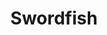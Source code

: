---
layout: place
title: "Swordfish"
permalink: /illinois/batavia/swordfish.html
stateAbbr: IL
stateName: Illinois
cityName: Batavia
seo:
  name: "Swordfish"
  type: Restaurant
  links: http://swordfishsushi.com/
description: "Modern, loungelike Japanese spot with creative & classic sushi, bento boxes & small & large plates. Swordfish serves delicious sushi in Batavia, Illinois. Try fresh Japanese dishes for a great dining experience. Available for takeout, delivery, lunch, and dinner."
place_id: ChIJP6kHJSPjDogR40oC0-70xE4
photos:
  - name: >-
      places/ChIJP6kHJSPjDogR40oC0-70xE4/photos/AeeoHcL3VpRImXkPaEVPD13cu_DuzuHdMoOKQ2RqJZBL1oCwUut4ZsfFd1MdfKczYO-L7qqo7tGqH-eQkJIX6qs72iHJq_PI_3a3cu23Luge_Qc38EgGq37kH0Z_rCAnIey8q3WKesW8pk3pN_NoG7mZ1HG50VsPaZuyRvWpCUrq1J23feSVVS0H5nWmMovI4udqeD7kJBN1OaiISSowFFkrGM681VEsv5A2XKoJFzHkSjs5dmt_uBSFb2SpM_IwiAV2k7SEFXWGL2heh06aMkB5cpV_OI69EFKrJET1Gyjr_LPA-A
    widthPx: 1242
    heightPx: 699
    authorAttributions:
      - displayName: Swordfish
        uri: https://maps.google.com/maps/contrib/107923380293616693579
        photoUri: >-
          https://lh3.googleusercontent.com/a-/ALV-UjXuNk2e2ADbhQSiFxeFAy5jOAylhY81KpgKXoST9CBmsT69w1p7=s100-p-k-no-mo
    flagContentUri: >-
      https://www.google.com/local/imagery/report/?cb_client=maps_api_places.places_api&image_key=!1e10!2sAF1QipMdQguIjSSxQgxYd3i5aLsmwHcSqMYQRAgN7mEP&hl=en-US
    googleMapsUri: >-
      https://www.google.com/maps/place//data=!3m4!1e2!3m2!1sAF1QipMdQguIjSSxQgxYd3i5aLsmwHcSqMYQRAgN7mEP!2e10!4m2!3m1!1s0x880ee3232507a93f:0x4ec4f4eed3024ae3
  - name: >-
      places/ChIJP6kHJSPjDogR40oC0-70xE4/photos/AeeoHcITkuqD2tZt22IFUOZk9sLYsMVFwT-BdXL9zxskhnSnQJeVnsvOtU4AjdrKowT2jOSSN6EGz5N9B5YuN_MZU0ZeaOCKc7cMUu7zynteLqsMxzgZjBG4fV7cPPWCoM0e4QcR9g_CQelCBdm1GT57OfCGatBm547D9vAITX8bG6MLLHDdpYjKjBhkkHmXm8bdsX6psE5_F1H56vKRLTOqNxYsq1C3Qfvy169325iyQ7pbHAW4-im0DuEnFtcfP5xk5IlXzL_xTd62p-ZM9dXG-N6NCFFgI_eQne3ChSShTBqRDg
    widthPx: 4032
    heightPx: 2975
    authorAttributions:
      - displayName: Swordfish
        uri: https://maps.google.com/maps/contrib/107923380293616693579
        photoUri: >-
          https://lh3.googleusercontent.com/a-/ALV-UjXuNk2e2ADbhQSiFxeFAy5jOAylhY81KpgKXoST9CBmsT69w1p7=s100-p-k-no-mo
    flagContentUri: >-
      https://www.google.com/local/imagery/report/?cb_client=maps_api_places.places_api&image_key=!1e10!2sAF1QipMxXnQIEljqSwdihpIdHQQYfOZlWveqF0t3qjTH&hl=en-US
    googleMapsUri: >-
      https://www.google.com/maps/place//data=!3m4!1e2!3m2!1sAF1QipMxXnQIEljqSwdihpIdHQQYfOZlWveqF0t3qjTH!2e10!4m2!3m1!1s0x880ee3232507a93f:0x4ec4f4eed3024ae3
  - name: >-
      places/ChIJP6kHJSPjDogR40oC0-70xE4/photos/AeeoHcLKnqe9di82tIUrORmFS_VLTc8wDY2QeA_Q4GqHXBQxQjeXK_PyqMRAcZpbDUqajrNZQCDHVxn1qlIo2d3A6OZyiT_PFpb3II99x8s1r0EAmPCWuVkijIlLMg8_gX1bszP5UpL3KIHV_Tu5EHl7LxSaYlmw6bzs3VhYNAaoS9_Pz8lE9QWagDsGCPN8SZFHJx1mFgNlT-3u1zjvqDbjMR2BvJj3YXV293I8Zc6UzC4GDtneY2AiZKuZuE7OmsnhYtRjD65ZXrXsUKKHBJJkTnkFCtgRn7dM0MPL8sdLa0pSJ0z-lpT75xmHK5NEJqHnAUSoT3i9IXcchtDXMJOtVEr4I_XW5UCVUQgukegHxM7hI49EvHzK4_3txXuFZpR8m5i7lTc_ruS4992Nwr7WENVJPo-yQRSeitl4ZX_YhflBq3w
    widthPx: 3024
    heightPx: 4032
    authorAttributions:
      - displayName: Estefania D
        uri: https://maps.google.com/maps/contrib/115710691615919653394
        photoUri: >-
          https://lh3.googleusercontent.com/a-/ALV-UjVIHhblMpIznkud3gXpbot735EuBjID82DB8lQZ6aUId1OecGhI=s100-p-k-no-mo
    flagContentUri: >-
      https://www.google.com/local/imagery/report/?cb_client=maps_api_places.places_api&image_key=!1e10!2sCIHM0ogKEICAgICzkpmP-wE&hl=en-US
    googleMapsUri: >-
      https://www.google.com/maps/place//data=!3m4!1e2!3m2!1sCIHM0ogKEICAgICzkpmP-wE!2e10!4m2!3m1!1s0x880ee3232507a93f:0x4ec4f4eed3024ae3
  - name: >-
      places/ChIJP6kHJSPjDogR40oC0-70xE4/photos/AeeoHcJlAlQjL0oydCQok-aT6WMVUwTtpkRcyrizHN6IoAemRewbjTiWqUzL1OqF5Rg3U-n7e7AauxhbbymrlqzneXe44arjX2TBnlnQUI7RK4N1ZMjZTjeKqvYCqC5aMs0QmE8JlUp0iJ3IfQYDDbVhX_F72GK7rdhls74RerEWcYguaWnqlRG5nzIsNkA0kkyFnW--ldSbd7YaPyR4xDEr6DkE2iiTipU5aDr2WkQEbtQW2uT9E-wh_N7m9iYiUexPz6g3sDRCf1j4unHgETLNyaEf93UTQNQV5kYO2__F6sKq7Q5chhJvdIm9KvOsn5zCxy9fbrXvUSkIx64PY0xvGah5Tvly35cTwWbMruLrrhBzMI--zLWTl_x3yerOxn8gMVhDjbn2xK2RdW9YEXujzs1IDKr3Cg0BAEoese1LHLplqA
    widthPx: 3000
    heightPx: 4000
    authorAttributions:
      - displayName: Kaitlyn Gabric
        uri: https://maps.google.com/maps/contrib/114137233979548319299
        photoUri: >-
          https://lh3.googleusercontent.com/a-/ALV-UjX0Qw-IsiedLQ1MBDyL8dVLjKRct_DFrfSez8nFLdNebKCrD6lL6Q=s100-p-k-no-mo
    flagContentUri: >-
      https://www.google.com/local/imagery/report/?cb_client=maps_api_places.places_api&image_key=!1e10!2sCIHM0ogKEICAgIDb3pbSUw&hl=en-US
    googleMapsUri: >-
      https://www.google.com/maps/place//data=!3m4!1e2!3m2!1sCIHM0ogKEICAgIDb3pbSUw!2e10!4m2!3m1!1s0x880ee3232507a93f:0x4ec4f4eed3024ae3
  - name: >-
      places/ChIJP6kHJSPjDogR40oC0-70xE4/photos/AeeoHcJdylLH5nLczCP5oHFgDfjVv6hG5fmvMKsdOM-fa-iC0wh-szpJFNuvWilIdxn1gOdbxS_NVal4o24b4TNA_SZOUPZi2M4LJh8KQGoCSbqvR6z2FOFcTE9lypfvM0RicctChUQ16F_ubLWxpXVy3yYdHgmTKm-E49vjuCBJcHy0x9c-243IrRDNJXb33ASEwtZDvwmhrjP8IOkTE0hFLq2YrSeddPInOmHZ9pT59GcNP1dncRWBBXxLfIs6B_dX9wtJPx3q3Dqxqukymhh2lmqGAP5WlY50m_0HLntM7u9394Jt7pm0HSf6aNtGKPH5pgDLT6yUGIKT0EhyTBB_QBK2U4rryvQ5Nlm2K6kghqArvxeVSKl3qMmMh7H0H6T2NiEF0oWmlvuW7BTmx-q6Td1GgUVo6hag6qQiFoLEQ-P7L7Ed
    widthPx: 4800
    heightPx: 3200
    authorAttributions:
      - displayName: Alyssa Graveline
        uri: https://maps.google.com/maps/contrib/105154852049971219347
        photoUri: >-
          https://lh3.googleusercontent.com/a-/ALV-UjXh1q-1pFl4687efPr8Vdpm8eVOYboizE6wDJZqZpEj3FPg-Alm=s100-p-k-no-mo
    flagContentUri: >-
      https://www.google.com/local/imagery/report/?cb_client=maps_api_places.places_api&image_key=!1e10!2sCIHM0ogKEICAgIC9tMay5AE&hl=en-US
    googleMapsUri: >-
      https://www.google.com/maps/place//data=!3m4!1e2!3m2!1sCIHM0ogKEICAgIC9tMay5AE!2e10!4m2!3m1!1s0x880ee3232507a93f:0x4ec4f4eed3024ae3
  - name: >-
      places/ChIJP6kHJSPjDogR40oC0-70xE4/photos/AeeoHcKhoYmYjsAkai7wy7DOBtWxG4I12qWJcB3ZbqcuPIVccITe5R6-E84vNDHEGWAbgfU8PjS7Fts_o6iy0wWSOFJAOhwio6AhVJX_aeSsG7ghT9GxnO9DEMDKthmTqzunmIuWwMWp9Y6Ve0MWZJ8zchvpmu5mSrt_H9pJY-64nKM0ohFYIVJrArsY8W9F7HkGmbWXl9y-nC7dU5x6oVvorM5uHhPIa5q9wbgQIDS_AdZ1rBzbGcYHqUBNC7sMuNKO7IXaJlZuX1wkelU4mQ35pMAHFrGyulikTqX233iX6F3Lpw
    widthPx: 3024
    heightPx: 4032
    authorAttributions:
      - displayName: Swordfish
        uri: https://maps.google.com/maps/contrib/107923380293616693579
        photoUri: >-
          https://lh3.googleusercontent.com/a-/ALV-UjXuNk2e2ADbhQSiFxeFAy5jOAylhY81KpgKXoST9CBmsT69w1p7=s100-p-k-no-mo
    flagContentUri: >-
      https://www.google.com/local/imagery/report/?cb_client=maps_api_places.places_api&image_key=!1e10!2sAF1QipMLGAJCN6BgxQ-oe2rT1Qg8LSLtF_cIk26h8RAY&hl=en-US
    googleMapsUri: >-
      https://www.google.com/maps/place//data=!3m4!1e2!3m2!1sAF1QipMLGAJCN6BgxQ-oe2rT1Qg8LSLtF_cIk26h8RAY!2e10!4m2!3m1!1s0x880ee3232507a93f:0x4ec4f4eed3024ae3
  - name: >-
      places/ChIJP6kHJSPjDogR40oC0-70xE4/photos/AeeoHcLuhhcZPYz0-SChTL0lQyNjJi7u-880OiKbhkel7Eu7XcPRTyGwjog-SiENkL0wRqSIlij4UXn9cjQ0bJdUwrtNa3jAOLqhjjzfz_XZxGZqMst1gsKwOzHi8LXzPLx9wAnZiFaA85b4crByeO4FBYEIEhr8OunoiiEMWhLeTl2AM_Sz8IuaZBgXn2QUM8hKFgH9CvzmwgqEuQlNovgslqimLsgM3bJzVQ5Wpne8Re9aeQhiIJ_fqPvjVC03WUxGYkHCBba8TaqvM1S4XfNawqXC4-aFcdF1-8DxXTvTrseiAw
    widthPx: 3870
    heightPx: 2905
    authorAttributions:
      - displayName: Swordfish
        uri: https://maps.google.com/maps/contrib/107923380293616693579
        photoUri: >-
          https://lh3.googleusercontent.com/a-/ALV-UjXuNk2e2ADbhQSiFxeFAy5jOAylhY81KpgKXoST9CBmsT69w1p7=s100-p-k-no-mo
    flagContentUri: >-
      https://www.google.com/local/imagery/report/?cb_client=maps_api_places.places_api&image_key=!1e10!2sAF1QipPpoo8F2tCq8jfT8r5-uSUn4GJ62fZeAna-NszX&hl=en-US
    googleMapsUri: >-
      https://www.google.com/maps/place//data=!3m4!1e2!3m2!1sAF1QipPpoo8F2tCq8jfT8r5-uSUn4GJ62fZeAna-NszX!2e10!4m2!3m1!1s0x880ee3232507a93f:0x4ec4f4eed3024ae3
  - name: >-
      places/ChIJP6kHJSPjDogR40oC0-70xE4/photos/AeeoHcL-AL1YOIjORG1HvUt-1oWS_jvkkjlz77g5r_f-9FwlHsAdaK3AuFMttOCWYydJ6lorLKyAAFIRwbD8v5pcQG3Jzf99g3tSvuZRd6grDXWkOE2f-grCHpFcTQAYoGqFK2b6fxCuT_iACR6eY3KoRwG5q6R0N0Kno_dJbT3RZ6zlr6nY1YV9MXvdamvzXwgR11ZnbeL3Olz6sJQTMe638iwLm-VPRWuGAtbnEOFQVzPhSdQA-cb36HeEf3bSVdkXficq6Lqpdr5YwV_bgZeMJYrnWD6Zr1Txt9KW_4O7OnGB6g
    widthPx: 3024
    heightPx: 4032
    authorAttributions:
      - displayName: Swordfish
        uri: https://maps.google.com/maps/contrib/107923380293616693579
        photoUri: >-
          https://lh3.googleusercontent.com/a-/ALV-UjXuNk2e2ADbhQSiFxeFAy5jOAylhY81KpgKXoST9CBmsT69w1p7=s100-p-k-no-mo
    flagContentUri: >-
      https://www.google.com/local/imagery/report/?cb_client=maps_api_places.places_api&image_key=!1e10!2sAF1QipP73SxAo6FGXcoR_5jGIDsv0TCzZifRHuWsBgsH&hl=en-US
    googleMapsUri: >-
      https://www.google.com/maps/place//data=!3m4!1e2!3m2!1sAF1QipP73SxAo6FGXcoR_5jGIDsv0TCzZifRHuWsBgsH!2e10!4m2!3m1!1s0x880ee3232507a93f:0x4ec4f4eed3024ae3
  - name: >-
      places/ChIJP6kHJSPjDogR40oC0-70xE4/photos/AeeoHcIgJPnmTLYjjRvqsNqC5fX8PVUcM8RIYq5Gi73hUEAgLH3H4g5KItvnKICXCk5xzYbbnt2pogY2DYQicstIMv4T1epnAaPkpw0sWobtzoK0Ml6OccV4GTAsP4kQEkFZic_2VLylqIcXqy94fODLNQmZf5HMI676tEwWqMlNPLGAwOqgs-IfThc3yBYbpJ7z3P4Gim1FTRRQQhoCSumsFby7zfrkEN6B7yfEQ2g0o3MWu0rBvGcgn4-BgLuTbDZHhmODtaVzsLSaNFmrJY6NwqKsT3bMgti8ZlGRq7FyojqPhQ
    widthPx: 3456
    heightPx: 2304
    authorAttributions:
      - displayName: Swordfish
        uri: https://maps.google.com/maps/contrib/107923380293616693579
        photoUri: >-
          https://lh3.googleusercontent.com/a-/ALV-UjXuNk2e2ADbhQSiFxeFAy5jOAylhY81KpgKXoST9CBmsT69w1p7=s100-p-k-no-mo
    flagContentUri: >-
      https://www.google.com/local/imagery/report/?cb_client=maps_api_places.places_api&image_key=!1e10!2sAF1QipMdtGE34hj7oAcScbAJq_udNzuZxKkV2wgGt4yO&hl=en-US
    googleMapsUri: >-
      https://www.google.com/maps/place//data=!3m4!1e2!3m2!1sAF1QipMdtGE34hj7oAcScbAJq_udNzuZxKkV2wgGt4yO!2e10!4m2!3m1!1s0x880ee3232507a93f:0x4ec4f4eed3024ae3
  - name: >-
      places/ChIJP6kHJSPjDogR40oC0-70xE4/photos/AeeoHcLZWN6c2wzEUgVLXjvSFV620cgZa4qlK-fseeFF4Z-Bga4KfTABD4SmX3Su4l8SsAB_dk5WgE0gktQ3pni2euphB-VWzFG31uPBRDELIYDUElp3mqFoRHBvSOnHROpfG7jcfIIlzPXfEdd3EseS3V2yHjCwuWPAtET3_rmvijLgHeDgeAPvMxlf1QB8UnTI-cjuNnXvCj3ppaIZOr__OcvJKFTPOmRYmmN9VPa8-qJwnXL_S-I3LQhqNXTHC6rFJQiDfePHGHa8yQqzDK0QNZ-To8F3LGAxAPr7KHpZiEl8kA
    widthPx: 3984
    heightPx: 2656
    authorAttributions:
      - displayName: Swordfish
        uri: https://maps.google.com/maps/contrib/107923380293616693579
        photoUri: >-
          https://lh3.googleusercontent.com/a-/ALV-UjXuNk2e2ADbhQSiFxeFAy5jOAylhY81KpgKXoST9CBmsT69w1p7=s100-p-k-no-mo
    flagContentUri: >-
      https://www.google.com/local/imagery/report/?cb_client=maps_api_places.places_api&image_key=!1e10!2sAF1QipP8jYDMREGZT31tzjHF-jTp2Yw5e3lMFMpWN2vL&hl=en-US
    googleMapsUri: >-
      https://www.google.com/maps/place//data=!3m4!1e2!3m2!1sAF1QipP8jYDMREGZT31tzjHF-jTp2Yw5e3lMFMpWN2vL!2e10!4m2!3m1!1s0x880ee3232507a93f:0x4ec4f4eed3024ae3
address: 207 N Randall Rd, Batavia, IL 60510, USA
street: 207 N Randall Rd
city: Batavia
state: IL
zip: '60510'
country: USA
neighborhood: null
latitude: '41.854566'
longitude: '-88.341355'
accessibility_options:
  wheelchairAccessibleParking: true
  wheelchairAccessibleEntrance: true
  wheelchairAccessibleRestroom: true
  wheelchairAccessibleSeating: true
business_status: OPERATIONAL
name: Swordfish
google_maps_links:
  directionsUri: >-
    https://www.google.com/maps/dir//''/data=!4m7!4m6!1m1!4e2!1m2!1m1!1s0x880ee3232507a93f:0x4ec4f4eed3024ae3!3e0
  placeUri: https://maps.google.com/?cid=5675930736973204195
  writeAReviewUri: >-
    https://www.google.com/maps/place//data=!4m3!3m2!1s0x880ee3232507a93f:0x4ec4f4eed3024ae3!12e1
  reviewsUri: >-
    https://www.google.com/maps/place//data=!4m4!3m3!1s0x880ee3232507a93f:0x4ec4f4eed3024ae3!9m1!1b1
  photosUri: >-
    https://www.google.com/maps/place//data=!4m3!3m2!1s0x880ee3232507a93f:0x4ec4f4eed3024ae3!10e5
primary_type: Sushi Restaurant
opening_hours:
  regular: null
  current: null
secondary_opening_hours:
  regular:
    weekdayDescriptions: null
    type: null
  current:
    weekdayDescriptions: null
    type: null
phone: (630) 406-6463
price_level: PRICE_LEVEL_MODERATE
price_range: null
rating: '4.6'
rating_count: 0
website: http://swordfishsushi.com/
reviews:
  - name: >-
      places/ChIJP6kHJSPjDogR40oC0-70xE4/reviews/ChdDSUhNMG9nS0VJQ0FnSUNfbUtXNnZ3RRAB
    relativePublishTimeDescription: 3 months ago
    rating: 5
    text:
      text: >-
        Very delicious sushi restaurant on Randall Road in Batavia. We visited
        on Saturday evening and the place was packed. We waited very long for
        our sushi, but management was very nice and even brought us free
        appetizers twice. So even though the weight was very long they were very
        nice and accommodating. The sushi is delicious, the drinks are very good
        and the prices are really not bad compared to other places nowadays.
        Highly recommend.
      languageCode: en
    originalText:
      text: >-
        Very delicious sushi restaurant on Randall Road in Batavia. We visited
        on Saturday evening and the place was packed. We waited very long for
        our sushi, but management was very nice and even brought us free
        appetizers twice. So even though the weight was very long they were very
        nice and accommodating. The sushi is delicious, the drinks are very good
        and the prices are really not bad compared to other places nowadays.
        Highly recommend.
      languageCode: en
    authorAttribution:
      displayName: Pokegemz
      uri: https://www.google.com/maps/contrib/104481669295216241324/reviews
      photoUri: >-
        https://lh3.googleusercontent.com/a-/ALV-UjVe4dY6BAuX_uKmk_dH3cKslj897BcM0ATZPyi_JbN8-TVrC-E=s128-c0x00000000-cc-rp-mo-ba6
    publishTime: '2025-01-12T14:15:28.799826Z'
    flagContentUri: >-
      https://www.google.com/local/review/rap/report?postId=ChdDSUhNMG9nS0VJQ0FnSUNfbUtXNnZ3RRAB&d=17924085&t=1
    googleMapsUri: >-
      https://www.google.com/maps/reviews/data=!4m6!14m5!1m4!2m3!1sChdDSUhNMG9nS0VJQ0FnSUNfbUtXNnZ3RRAB!2m1!1s0x880ee3232507a93f:0x4ec4f4eed3024ae3
  - name: >-
      places/ChIJP6kHJSPjDogR40oC0-70xE4/reviews/ChdDSUhNMG9nS0VJQ0FnSURfOGJXY2hRRRAB
    relativePublishTimeDescription: 2 months ago
    rating: 4
    text:
      text: >-
        Had a really nice dinner here a few weeks back. The sushi was very nice
        and fresh, they had many options and selections which was a refreshing
        experience so deep in the boonies. it was fun to both watch them make
        the rolls and check out the lil robo delivering everyone’s order 🤖. The
        staff were also nice, and would happily make you suggestions based on
        what you are in the mood for or what’s a super hit and fav. Their salad
        was just amazing a 5 star on its own. Although I was super disappointed
        by their fried rice, it was just quick hojpoj of white rice with some
        veggies shrimp and soy spice with their steam riced. I would recommend
        this place but avoid the FR.
      languageCode: en
    originalText:
      text: >-
        Had a really nice dinner here a few weeks back. The sushi was very nice
        and fresh, they had many options and selections which was a refreshing
        experience so deep in the boonies. it was fun to both watch them make
        the rolls and check out the lil robo delivering everyone’s order 🤖. The
        staff were also nice, and would happily make you suggestions based on
        what you are in the mood for or what’s a super hit and fav. Their salad
        was just amazing a 5 star on its own. Although I was super disappointed
        by their fried rice, it was just quick hojpoj of white rice with some
        veggies shrimp and soy spice with their steam riced. I would recommend
        this place but avoid the FR.
      languageCode: en
    authorAttribution:
      displayName: Faisal H.
      uri: https://www.google.com/maps/contrib/115080244283598816010/reviews
      photoUri: >-
        https://lh3.googleusercontent.com/a-/ALV-UjW6EBSqu3xa1E_1lKXyRVLcEoSFfJl-0Vi6e3cFXeK0wU9asoeuKg=s128-c0x00000000-cc-rp-mo-ba6
    publishTime: '2025-01-25T03:21:26.669097Z'
    flagContentUri: >-
      https://www.google.com/local/review/rap/report?postId=ChdDSUhNMG9nS0VJQ0FnSURfOGJXY2hRRRAB&d=17924085&t=1
    googleMapsUri: >-
      https://www.google.com/maps/reviews/data=!4m6!14m5!1m4!2m3!1sChdDSUhNMG9nS0VJQ0FnSURfOGJXY2hRRRAB!2m1!1s0x880ee3232507a93f:0x4ec4f4eed3024ae3
  - name: >-
      places/ChIJP6kHJSPjDogR40oC0-70xE4/reviews/ChZDSUhNMG9nS0VJQ0FnSUNudllDeldREAE
    relativePublishTimeDescription: 6 months ago
    rating: 5
    text:
      text: >-
        Outstanding experience.  Sushi super fresh.  Was a great surprise during
        our visit to Geneva.  Also love the modern touch added to this
        restaurant with the robot servers and dry ice to add a visual element to
        their sushi.  Also nice how they bring complementary samples of items to
        try to the table.
      languageCode: en
    originalText:
      text: >-
        Outstanding experience.  Sushi super fresh.  Was a great surprise during
        our visit to Geneva.  Also love the modern touch added to this
        restaurant with the robot servers and dry ice to add a visual element to
        their sushi.  Also nice how they bring complementary samples of items to
        try to the table.
      languageCode: en
    authorAttribution:
      displayName: Bruce Clifford
      uri: https://www.google.com/maps/contrib/107190105613475849129/reviews
      photoUri: >-
        https://lh3.googleusercontent.com/a-/ALV-UjW3u2h7IqnJWRVzPboAMvq8lMWp47MZFiGBmlWtWUmRE9NOPN-T=s128-c0x00000000-cc-rp-mo-ba5
    publishTime: '2024-09-29T14:12:54.350581Z'
    flagContentUri: >-
      https://www.google.com/local/review/rap/report?postId=ChZDSUhNMG9nS0VJQ0FnSUNudllDeldREAE&d=17924085&t=1
    googleMapsUri: >-
      https://www.google.com/maps/reviews/data=!4m6!14m5!1m4!2m3!1sChZDSUhNMG9nS0VJQ0FnSUNudllDeldREAE!2m1!1s0x880ee3232507a93f:0x4ec4f4eed3024ae3
  - name: >-
      places/ChIJP6kHJSPjDogR40oC0-70xE4/reviews/ChdDSUhNMG9nS0VJQ0FnTURBa0pYYTdnRRAB
    relativePublishTimeDescription: 2 months ago
    rating: 5
    text:
      text: >-
        I love this restaurant so much. The service is amazing. May was my
        server the last time I was there. She’s the greatest! So kind and
        thoughtful and makes the experience so much more special. I am a loyal
        swordfish sushi customer. Highly recommend the baby shark roll, banana
        tempura, & house sake.
      languageCode: en
    originalText:
      text: >-
        I love this restaurant so much. The service is amazing. May was my
        server the last time I was there. She’s the greatest! So kind and
        thoughtful and makes the experience so much more special. I am a loyal
        swordfish sushi customer. Highly recommend the baby shark roll, banana
        tempura, & house sake.
      languageCode: en
    authorAttribution:
      displayName: Brittany Wisowaty
      uri: https://www.google.com/maps/contrib/106673854979029219801/reviews
      photoUri: >-
        https://lh3.googleusercontent.com/a/ACg8ocKfzicNET8iomKAHCq3T5R3hLCXsXc6TyIkhZ873TWwD0S09OI=s128-c0x00000000-cc-rp-mo
    publishTime: '2025-02-06T07:27:50.881498Z'
    flagContentUri: >-
      https://www.google.com/local/review/rap/report?postId=ChdDSUhNMG9nS0VJQ0FnTURBa0pYYTdnRRAB&d=17924085&t=1
    googleMapsUri: >-
      https://www.google.com/maps/reviews/data=!4m6!14m5!1m4!2m3!1sChdDSUhNMG9nS0VJQ0FnTURBa0pYYTdnRRAB!2m1!1s0x880ee3232507a93f:0x4ec4f4eed3024ae3
  - name: >-
      places/ChIJP6kHJSPjDogR40oC0-70xE4/reviews/ChdDSUhNMG9nS0VJQ0FnSUN6a3BtUDJ3RRAB
    relativePublishTimeDescription: 10 months ago
    rating: 5
    text:
      text: >-
        My server was amazing she made great suggestions, was really genuinely
        kind and attentive, she also gave me complementary sushi piece
        “sunshine” and was AMAZING ! The “super white truffle oil” was delicious
        🤤. The blue fin toro roll was also crazy good. I am a big sushi fan and
        I do recommend this place.
      languageCode: en
    originalText:
      text: >-
        My server was amazing she made great suggestions, was really genuinely
        kind and attentive, she also gave me complementary sushi piece
        “sunshine” and was AMAZING ! The “super white truffle oil” was delicious
        🤤. The blue fin toro roll was also crazy good. I am a big sushi fan and
        I do recommend this place.
      languageCode: en
    authorAttribution:
      displayName: Estefania D
      uri: https://www.google.com/maps/contrib/115710691615919653394/reviews
      photoUri: >-
        https://lh3.googleusercontent.com/a-/ALV-UjVIHhblMpIznkud3gXpbot735EuBjID82DB8lQZ6aUId1OecGhI=s128-c0x00000000-cc-rp-mo-ba3
    publishTime: '2024-05-31T23:17:29.350595Z'
    flagContentUri: >-
      https://www.google.com/local/review/rap/report?postId=ChdDSUhNMG9nS0VJQ0FnSUN6a3BtUDJ3RRAB&d=17924085&t=1
    googleMapsUri: >-
      https://www.google.com/maps/reviews/data=!4m6!14m5!1m4!2m3!1sChdDSUhNMG9nS0VJQ0FnSUN6a3BtUDJ3RRAB!2m1!1s0x880ee3232507a93f:0x4ec4f4eed3024ae3
parking_options:
  freeParkingLot: true
  freeStreetParking: true
  valetParking: false
payment_options:
  acceptsCreditCards: true
  acceptsDebitCards: true
  acceptsCashOnly: false
  acceptsNfc: true
allow_dogs: null
curbside_pickup: null
delivery: true
dine_in: true
good_for_children: true
good_for_groups: true
good_for_sports: false
live_music: false
menu_for_children: true
outdoor_seating: true
reservable: true
restroom: true
serves_beer: true
serves_breakfast: false
serves_brunch: true
serves_cocktails: true
serves_coffee: true
serves_dinner: true
serves_dessert: true
serves_lunch: true
serves_vegetarian_food: true
serves_wine: true
takeout: true
update_category: essentials
summary: >-
  Modern, loungelike Japanese spot with creative & classic sushi, bento boxes &
  small & large plates.

---